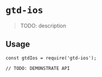# `gtd-ios`

> TODO: description

## Usage

```
const gtdIos = require('gtd-ios');

// TODO: DEMONSTRATE API
```
